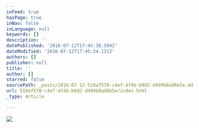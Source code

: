 ```yaml
---
inFeed: true
hasPage: true
inNav: false
inLanguage: null
keywords: []
description: ''
datePublished: '2016-07-12T17:45:38.504Z'
dateModified: '2016-07-12T17:45:24.131Z'
authors: []
publisher: null
title: ''
author: []
starred: false
sourcePath: _posts/2016-07-12-510af578-c4ef-4f4b-b9d2-d499b8ad6b5e.md
url: 510af578-c4ef-4f4b-b9d2-d499b8ad6b5e/index.html
_type: Article

---
```

![](https://the-grid-user-content.s3-us-west-2.amazonaws.com/6c53c33f-c906-44c1-9072-fd6414021135.png)